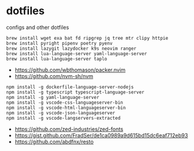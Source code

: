 # dotfiles
configs and other dotfiles


```shell
brew install wget exa bat fd ripgrep jq tree mtr clipy httpie
brew install pyright pipenv poetry pyenv
brew install lazygit lazydocker k9s neovim ranger
brew install lua-language-server yaml-language-server
brew install lua-language-server taplo
```

* https://github.com/wbthomason/packer.nvim
* https://github.com/nvm-sh/nvm

```
npm install -g dockerfile-language-server-nodejs
npm install -g typescript typescript-language-server
npm install -g yaml-language-server
npm install -g vscode-css-languageserver-bin
npm install -g vscode-html-languageserver-bin
npm install -g vscode-json-languageserver
npm install -g vscode-langservers-extracted
```
* https://github.com/zed-industries/zed-fonts
* https://gist.github.com/FradSer/de1ca0989a9d615bd15dc6eaf712eb93
* https://github.com/abdfnx/resto
